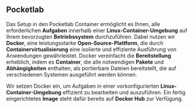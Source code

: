 ## Pocketlab

Das Setup in den Pocketlab Container ermöglicht es Ihnen, alle erforderlichen **Aufgaben** innerhalb einer **Linux-Container-Umgebung** auf Ihrem bevorzugten **Betriebssystem** durchzuführen. Dabei nutzen wir **Docker**, eine leistungsstarke **Open-Source-Plattform**, die durch **Containervirtualisierung** eine isolierte und effiziente Ausführung von Anwendungen gewährleistet. Docker vereinfacht die **Bereitstellung** erheblich, indem es **Container**, die alle notwendigen **Pakete** und **Abhängigkeiten** enthalten, als portierbare Dateien bereitstellt, die auf verschiedenen Systemen ausgeführt werden können.

Wir setzen Docker ein, um Aufgaben in einer vorkonfigurierten **Linux-Container-Umgebung** effizient zu bearbeiten und auszuführen. Ein fertig eingerichtetes **Image** steht dafür bereits auf **Docker Hub** zur Verfügung.
